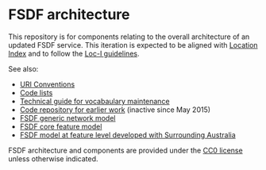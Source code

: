 # FSDF architecture

This repository is for components relating to the overall architecture of an updated FSDF service. 
This iteration is expected to be aligned with [Location Index](https://www.ga.gov.au/locationindex/home) and to follow the [Loc-I guidelines](http://loci.cat/). 

See also:

- [URI Conventions](./uri-convention.md)
- [Code lists](./codelist.md)
- [Technical guide for vocabaulary maintenance](./vocab-maintenance.md)
- [Code repository for earlier work](https://bitbucket.csiro.au/projects/FDSF/repos/fdsf/browse) (inactive since May 2015)
- [FSDF generic network model](./network.md)
- [FSDF core feature model](./common.md)
- [FSDF model at feature level developed with Surrounding Australia](./fsdf_feature.md)

FSDF architecture and components are provided under the [CC0 license](https://creativecommons.org/publicdomain/zero/1.0/) unless otherwise indicated. 

